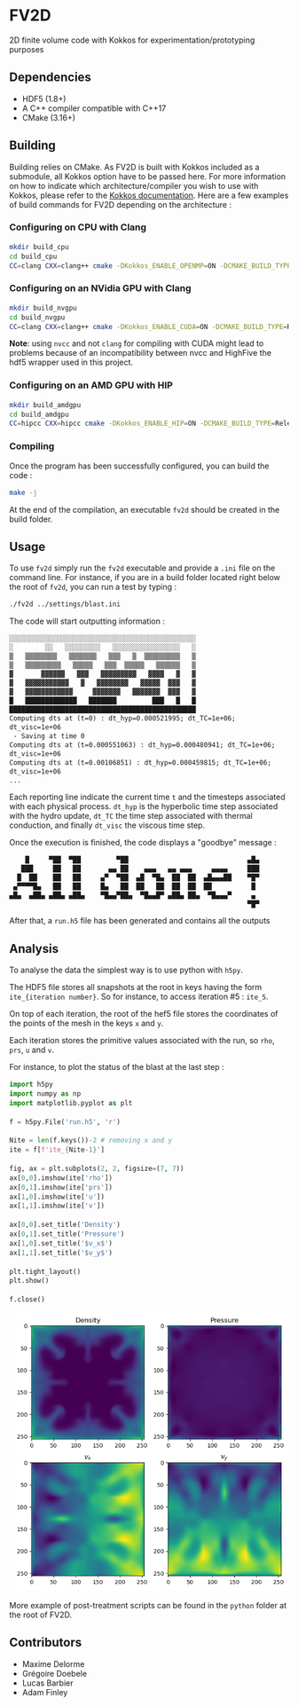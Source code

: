 # FV2D
2D finite volume code with Kokkos for experimentation/prototyping purposes

## Dependencies

* HDF5 (1.8+)
* A C++ compiler compatible with C++17
* CMake (3.16+)

## Building

Building relies on CMake. As FV2D is built with Kokkos included as a submodule, all Kokkos option have to be passed here. For more information on how to indicate which architecture/compiler you wish to use with Kokkos, please refer to the [Kokkos documentation](https://kokkos.org/kokkos-core-wiki/ProgrammingGuide/Compiling.html). Here are a few examples of build commands for FV2D depending on the architecture : 

### Configuring on CPU with Clang

```bash
mkdir build_cpu
cd build_cpu
CC=clang CXX=clang++ cmake -DKokkos_ENABLE_OPENMP=ON -DCMAKE_BUILD_TYPE=Release ..
```

### Configuring on an NVidia GPU with Clang

```bash
mkdir build_nvgpu
cd build_nvgpu
CC=clang CXX=clang++ cmake -DKokkos_ENABLE_CUDA=ON -DCMAKE_BUILD_TYPE=Release ..
```

**Note**: using `nvcc` and not `clang` for compiling with CUDA might lead to problems because of an incompatibility between nvcc and HighFive the hdf5 wrapper used in this project. 

### Configuring on an AMD GPU with HIP

```bash
mkdir build_amdgpu
cd build_amdgpu
CC=hipcc CXX=hipcc cmake -DKokkos_ENABLE_HIP=ON -DCMAKE_BUILD_TYPE=Release ..
```

### Compiling
Once the program has been successfully configured, you can build the code :

```bash
make -j
```

At the end of the compilation, an executable `fv2d` should be created in the build folder.

## Usage

To use `fv2d` simply run the `fv2d` executable and provide a `.ini` file on the command line. For instance, if you are in a build folder located right below the root of `fv2d`, you can run a test by typing : 

```bash
./fv2d ../settings/blast.ini
```

The code will start outputting information : 

```
░░░░░░░░░░░░░░░░░░░░░░░░░░░░░░░░░░░░░░░░░░░░░░░
░        ░░   ░░░░░░░░░   ░░░░░░░░░░░░░░░░░   ░
▒   ▒▒▒▒▒▒▒▒   ▒▒▒▒▒▒▒   ▒▒▒   ▒  ▒▒▒▒▒▒▒▒▒   ▒
▒   ▒▒▒▒▒▒▒▒▒   ▒▒▒▒▒   ▒▒▒  ▒▒▒▒▒   ▒▒▒▒▒▒   ▒
▓       ▓▓▓▓▓▓   ▓▓▓   ▓▓▓▓▓▓▓▓▓   ▓▓▓▓   ▓   ▓
▓   ▓▓▓▓▓▓▓▓▓▓▓   ▓   ▓▓▓▓▓▓▓▓   ▓▓▓▓▓  ▓▓▓   ▓
▓   ▓▓▓▓▓▓▓▓▓▓▓▓     ▓▓▓▓▓▓▓   ▓▓▓▓▓▓▓  ▓▓▓   ▓
█   █████████████   ███████         ███   █   █
███████████████████████████████████████████████
Computing dts at (t=0) : dt_hyp=0.000521995; dt_TC=1e+06; dt_visc=1e+06
 - Saving at time 0
Computing dts at (t=0.000551063) : dt_hyp=0.000480941; dt_TC=1e+06; dt_visc=1e+06
Computing dts at (t=0.00106851) : dt_hyp=0.000459815; dt_TC=1e+06; dt_visc=1e+06
...
```

Each reporting line indicate the current time `t` and the timesteps associated with each physical process. `dt_hyp` is the hyperbolic time step associated with the hydro update, `dt_TC` the time step associated with thermal conduction, and finally `dt_visc` the viscous time step.

Once the execution is finished, the code displays a "goodbye" message : 

```
    █     ▀██  ▀██         ▀██                              ▄█▄ 
   ███     ██   ██       ▄▄ ██    ▄▄▄   ▄▄ ▄▄▄     ▄▄▄▄     ███ 
  █  ██    ██   ██     ▄▀  ▀██  ▄█  ▀█▄  ██  ██  ▄█▄▄▄██    ▀█▀ 
 ▄▀▀▀▀█▄   ██   ██     █▄   ██  ██   ██  ██  ██  ██          █  
▄█▄  ▄██▄ ▄██▄ ▄██▄    ▀█▄▄▀██▄  ▀█▄▄█▀ ▄██▄ ██▄  ▀█▄▄▄▀     ▄  
                                                            ▀█▀ 
```

After that, a `run.h5` file has been generated and contains all the outputs

## Analysis

To analyse the data the simplest way is to use python with `h5py`.

The HDF5 file stores all snapshots at the root in keys having the form `ite_{iteration number}`. So for instance, to access iteration #5 : `ite_5`.

On top of each iteration, the root of the hef5 file stores the coordinates of the points of the mesh in the keys `x` and `y`.

Each iteration stores the primitive values associated with the run, so `rho`, `prs`, `u` and `v`.

For instance, to plot the status of the blast at the last step : 

```python
import h5py
import numpy as np
import matplotlib.pyplot as plt

f = h5py.File('run.h5', 'r')

Nite = len(f.keys())-2 # removing x and y
ite = f[f'ite_{Nite-1}']

fig, ax = plt.subplots(2, 2, figsize=(7, 7))
ax[0,0].imshow(ite['rho'])
ax[0,1].imshow(ite['prs'])
ax[1,0].imshow(ite['u'])
ax[1,1].imshow(ite['v'])

ax[0,0].set_title('Density')
ax[0,1].set_title('Pressure')
ax[1,0].set_title('$v_x$')
ax[1,1].set_title('$v_y$')

plt.tight_layout()
plt.show()

f.close()
```

![Rendering of the 2D sedov Blast](figs/blast_plot.png)


More example of post-treatment scripts can be found in the `python` folder at the root of FV2D.

## Contributors

* Maxime Delorme
* Grégoire Doebele
* Lucas Barbier
* Adam Finley